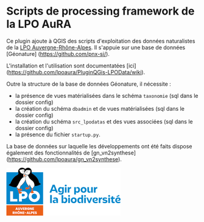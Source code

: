 # Scripts de processing framework de la LPO AuRA

Ce plugin ajoute à QGIS des scripts d'exploitation des données naturalistes de
la [LPO Auvergne-Rhône-Alpes](https://auvergne-rhone-alpes.lpo.fr/). Il s'appuie sur une base de données [Géonature] (https://github.com/pnx-si/).

L'installation et l'utilisation sont documentatées [ici] (https://github.com/lpoaura/PluginQGis-LPOData/wiki).

Outre la structure de la base de données Géonature, il nécessite :
- la présence de vues matérialisées dans le schéma `taxonomie` (sql dans le dossier config)
- la création du schéma `dbadmin` et de vues matérialisées (sql dans le dossier config)
- la création du schéma `src_lpodatas` et des vues associées (sql dans le dossier config)
- la présence du fichier `startup.py`.

La base de données sur laquelle les développements ont été faits dispose également des fonctionnalités de [gn_vn2synthese] (https://github.com/lpoaura/gn_vn2synthese).


![logoLPO AuRA](https://github.com/lpoaura/PluginQGis-LPOData/blob/develop_aura/config/logo_lpo_aura.png)


